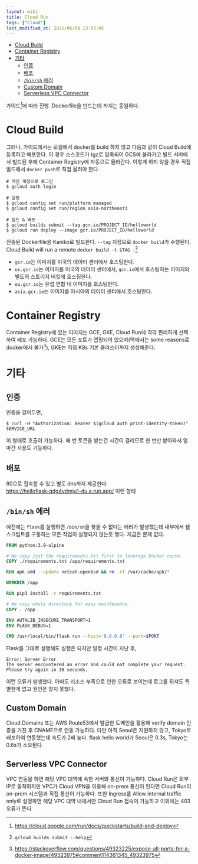 ```yaml
---
layout: wiki 
title: Cloud Run
tags: ["Cloud"]
last_modified_at: 2021/06/08 13:03:45
---
```


<!-- TOC -->

- [Cloud Build](#cloud-build)
- [Container Registry](#container-registry)
- [기타](#기타)
    - [인증](#인증)
    - [배포](#배포)
    - [`/bin/sh` 에러](#binsh-에러)
    - [Custom Domain](#custom-domain)
    - [Serverless VPC Connector](#serverless-vpc-connector)

<!-- /TOC -->

가이드[^fn-guide]에 따라 진행. Dockerfile을 만드는데 까지는 동일하다.

[^fn-guide]: <https://cloud.google.com/run/docs/quickstarts/build-and-deploy>

# Cloud Build
그러나, 가이드에서는 로컬에서 docker를 build 하지 않고 다음과 같이 Cloud Build에 등록하고 배포한다. 이 경우 소스코드가 tgz로 압축되어 GCS에 올라가고 빌드 서버에서 빌드된 후에 Container Registry에 자동으로 올라간다. 이렇게 하지 않을 경우 직접 빌드해서 `docker push`로 직접 올려야 한다.

```console
# 개인 계정으로 로그인
$ gcloud auth login

# 설정
$ gcloud config set run/platform managed
$ gcloud config set run/region asia-northeast3

# 빌드 & 배포
$ gcloud builds submit --tag gcr.io/PROJECT_ID/helloworld
$ gcloud run deploy --image gcr.io/PROJECT_ID/helloworld
```

전송된 Dockerfile을 Kaniko로 빌드한다. `--tag` 지정으로 `docker build`가 수행된다. Cloud Build will run a remote `docker build -t $TAG .`[^fn-help]

[^fn-help]: `gcloud builds submit --help`

- `gcr.io`는 이미지를 미국의 데이터 센터에서 호스팅한다.
- `us.gcr.io`는 이미지를 미국의 데이터 센터에서, `gcr.io`에서 호스팅하는 이미지와 별도의 스토리지 버킷에 호스팅한다.
- `eu.gcr.io`는 유럽 연합 내 이미지를 호스팅한다.
- `asia.gcr.io`는 이미지를 아시아의 데이터 센터에서 호스팅한다.

# Container Registry

Container Registry에 있는 이미지는 GCE, GKE, Cloud Run에 각각 편리하게 선택하여 배포 가능하다. GCE는 모든 포트가 맵핑되어 있으며(맥에서는 some reasons로 docker에서 불가[^fn-some]), GKE는 직접 K8s 기본 클러스터까지 생성해준다.

[^fn-some]: <https://stackoverflow.com/questions/49323225/expose-all-ports-for-a-docker-image/49323975#comment114361345_49323975>

# 기타
## 인증

인증을 걸어두면,
```
$ curl -H "Authorization: Bearer $(gcloud auth print-identity-token)" SERVICE_URL
```
이 형태로 호출이 가능하다. 매 번 토큰을 받는건 시간이 걸리므로 한 번만 받아와서 얼마간 사용도 가능하다.

## 배포

80으로 접속할 수 있고 별도 dns까지 제공한다.  
<https://helloflask-qdg4vdmju1-du.a.run.app/> 이런 형태

## `/bin/sh` 에러

예전에는 `flask`를 실행하면 `/bin/sh`을 찾을 수 없다는 에러가 발생했는데 내부에서 쉘 스크립트를 구동하는 모든 작업이 실행되지 않는듯 했다. 지금은 문제 없다.

```dockerfile
FROM python:3.9-alpine

# We copy just the requirements.txt first to leverage Docker cache
COPY ./requirements.txt /app/requirements.txt

RUN apk add --update netcat-openbsd && rm -rf /var/cache/apk/*

WORKDIR /app

RUN pip3 install -r requirements.txt

# We copy whole directory for easy maintenance.
COPY . /app

ENV AUTHLIB_INSECURE_TRANSPORT=1
ENV FLASK_DEBUG=1

CMD /usr/local/bin/flask run --host='0.0.0.0' --port=$PORT
```

[^fn-workaround]: <https://stackoverflow.com/a/64084917>

Flask를 그대로 실행해도 실행은 되지만 일정 시간이 지난 후,
```
Error: Server Error
The server encountered an error and could not complete your request.
Please try again in 30 seconds.
```
이런 오류가 발생했다. 아마도 리소스 부족으로 인한 오류로 보이는데 로그를 뒤져도 특별한게 없고 원인은 찾지 못했다.

## Custom Domain

Cloud Domains 또는 AWS Route53에서 발급한 도메인을 활용해 verify domain 인증을 거친 후 CNAME으로 연동 가능하다. 다만 아직 Seoul은 지원하지 않고, Tokyo로 배포하여 연동했는데 속도가 2배 늦다. flask hello world가 Seoul은 0.3s, Tokyo는 0.6s가 소요된다.

## Serverless VPC Connector

VPC 연동을 하면 해당 VPC 대역에 속한 서버와 통신이 가능하다. Cloud Run은 외부 IP로 동작하지만 VPC가 Cloud VPN을 이용해 on-prem 통신이 된다면 Cloud Run이 on-prem 시스템과 직접 통신이 가능하다. 또한 Ingress를 Allow internal traffic only로 설정하면 해당 VPC 대역 내에서만 Cloud Run 접속이 가능하고 이외에는 403 오류가 뜬다.
